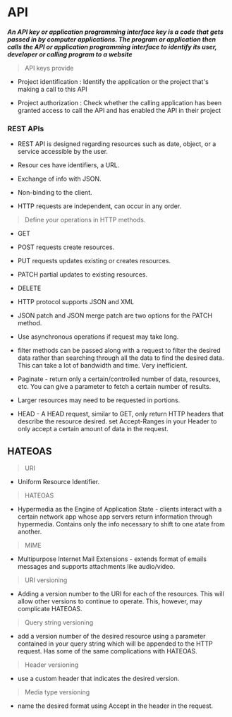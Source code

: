 # API

***An API key or application programming interface key is a code that gets passed in by computer applications. The program or application then calls the API or application programming interface to identify its user, developer or calling program to a website***

> API keys provide

- Project identification : Identify the application or the project that's making a call to this API

- Project authorization : Check whether the calling application has been granted access to call the API and has enabled the API in their project


### REST APIs

- REST API is designed regarding resources such as date, object, or a service accessible by the user.

- Resour ces have identifiers, a URL.

- Exchange of info with JSON.

- Non-binding to the client.

- HTTP requests are independent, can occur in any order.


> Define your operations in HTTP methods.


- GET

- POST requests create resources.

- PUT requests updates existing or creates resources.

- PATCH partial updates to existing resources.

- DELETE

- HTTP protocol supports JSON and XML

- JSON patch and JSON merge patch are two options for the PATCH method.

- Use asynchronous operations if request may take long.

- filter methods can be passed along with a request to filter the desired data rather than searching through all the data to find the desired data. This can take a lot of bandwidth and time. Very inefficient.

- Paginate - return only a certain/controlled number of data, resources, etc. You can give a parameter to fetch a certain number of results.

- Larger resources may need to be requested in portions.

- HEAD - A HEAD request, similar to GET, only return HTTP headers that describe the resource desired. set Accept-Ranges in your Header to only accept a certain amount of data in the request.


## HATEOAS

> URI 
- Uniform Resource Identifier.

> HATEOAS 
- Hypermedia as the Engine of Application State - clients interact with a certain network app whose app servers return information through hypermedia. Contains only the info necessary to shift to one atate from another.

> MIME 
- Multipurpose Internet Mail Extensions - extends format of emails messages and supports attachments like audio/video.

> URI versioning 
- Adding a version number to the URI for each of the resources. This will allow other versions to continue to operate. This, however, may complicate HATEOAS.

> Query string versioning 
- add a version number of the desired resource using a parameter contained in your query string which will be appended to the HTTP request. Has some of the same complications with HATEOAS.

> Header versioning
 - use a custom header that indicates the desired version.

> Media type versioning 
- name the desired format using Accept in the header in the request.
